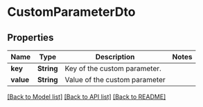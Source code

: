 # CustomParameterDto

## Properties
Name | Type | Description | Notes
------------ | ------------- | ------------- | -------------
**key** | **String** | Key of the custom parameter. | 
**value** | **String** | Value of the custom parameter | 

[[Back to Model list]](../README.md#documentation-for-models) [[Back to API list]](../README.md#documentation-for-api-endpoints) [[Back to README]](../README.md)


